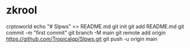 # zkrool
crptoworld
echo "# Slpws" >> README.md
git init
git add README.md
git commit -m "first commit"
git branch -M main
git remote add origin https://github.com/Tropicalqp/Slpws.git
git push -u origin main
